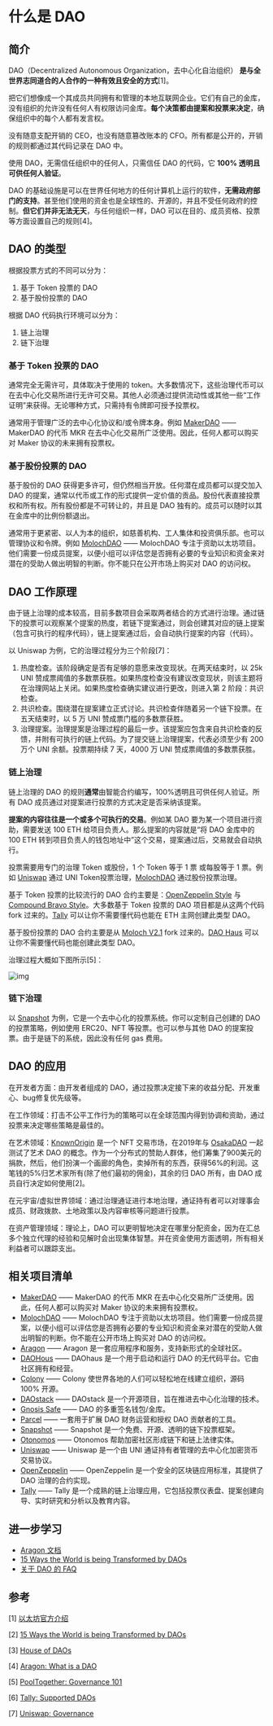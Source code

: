# 什么是 DAO

## 简介

DAO（Decentralized Autonomous Organization，去中心化自治组织） **是与全世界志同道合的人合作的一种有效且安全的方式**[1]。

把它们想像成一个其成员共同拥有和管理的本地互联网企业。它们有自己的金库，没有组织的允许没有任何人有权限访问金库。**每个决策都由提案和投票来决定**，确保组织中的每个人都有发言权。

没有随意支配开销的 CEO，也没有随意篡改账本的 CFO。所有都是公开的，开销的规则都通过其代码记录在 DAO 中。

使用 DAO，无需信任组织中的任何人，只需信任 DAO 的代码，它 **100% 透明且可供任何人验证**。

DAO 的基础设施是可以在世界任何地方的任何计算机上运行的软件，**无需政府部门的支持**。甚至他们使用的资金也是全球性的、开源的，并且不受任何政府的控制。**但它们并非无法无天**，与任何组织一样，DAO 可以在目的、成员资格、投票等方面设置自己的规则[4]。

## DAO 的类型

根据投票方式的不同可以分为：

1. 基于 Token 投票的 DAO
2. 基于股份投票的 DAO

根据 DAO 代码执行环境可以分为：

1. 链上治理
2. 链下治理

### 基于 Token 投票的 DAO

通常完全无需许可，具体取决于使用的 token。大多数情况下，这些治理代币可以在去中心化交易所进行无许可交易。其他人必须通过提供流动性或其他一些“工作证明”来获得。无论哪种方式，只需持有令牌即可授予投票权。

通常用于管理广泛的去中心化协议和/或令牌本身。例如 [MakerDAO](https://makerdao.com/) —— MakerDAO 的代币 MKR 在去中心化交易所广泛使用。因此，任何人都可以购买对 Maker 协议的未来拥有投票权。

### 基于股份投票的 DAO

基于股份的 DAO 获得更多许可，但仍然相当开放。任何潜在成员都可以提交加入 DAO 的提案，通常以代币或工作的形式提供一定价值的贡品。股份代表直接投票权和所有权。所有股份都是不可转让的，并且是 DAO 独有的。成员可以随时以其在金库中的比例份额退出。

通常用于更紧密、以人为本的组织，如慈善机构、工人集体和投资俱乐部。也可以管理协议和令牌。例如 [MolochDAO](http://molochdao.com/) —— MolochDAO 专注于资助以太坊项目。他们需要一份成员提案，以便小组可以评估您是否拥有必要的专业知识和资金来对潜在的受助人做出明智的判断。你不能只在公开市场上购买对 DAO 的访问权。

## DAO 工作原理

由于链上治理的成本较高，目前多数项目会采取两者结合的方式进行治理。通过链下的投票可以观察某个提案的热度，若链下提案通过，则会创建其对应的链上提案（包含可执行的程序代码），链上提案通过后，会自动执行提案的内容（代码）。

以 Uniswap 为例，它的治理过程分为三个阶段[7]：

1. 热度检查。该阶段确定是否有足够的意愿来改变现状。在两天结束时，以 25k UNI 赞成票阈值的多数票获胜。如果热度检查没有建议改变现状，则该主题将在治理网站上关闭。如果热度检查确实建议进行更改，则进入第 2 阶段：共识检查。
2. 共识检查。围绕潜在提案建立正式讨论。共识检查伴随着另一个链下投票。在五天结束时，以 5 万 UNI 赞成票门槛的多数票获胜。
3. 治理提案。治理提案是治理过程的最后一步。该提案应包含来自共识检查的反馈，并附有可执行的链上代码。为了提交链上治理提案，代表必须至少有 200 万个 UNI 余额。投票期持续 7 天，4000 万 UNI 赞成票阈值的多数票获胜。



### 链上治理

链上治理的 DAO 的规则**通常**由智能合约编写，100%透明且可供任何人验证。所有 DAO 成员通过对提案进行投票的方式决定是否采纳该提案。

**提案的内容往往是一个或多个可执行的交易**。例如某 DAO 要为某一个项目进行资助，需要发送 100 ETH 给项目负责人。那么提案的内容就是“将 DAO 金库中的 100 ETH 转到项目负责人的钱包地址中”这个交易，提案通过后，交易就会自动执行。

投票需要用专门的治理 Token 或股份，1 个 Token 等于 1 票 或每股等于 1 票。例如 [Uniswap](https://app.uniswap.org) 通过 UNI Token投票治理，[MolochDAO](http://molochdao.com/) 通过股份投票治理。

基于 Token 投票的比较流行的 DAO 合约主要是：[OpenZeppelin Style](https://github.com/OpenZeppelin/openzeppelin-contracts/blob/master/contracts/governance/IGovernor.sol) 与 [Compound Bravo Style](https://github.com/compound-finance/compound-protocol/blob/master/contracts/Governance/GovernorBravoInterfaces.sol)。大多数基于 Token 投票的 DAO 项目都是从这两个代码 fork 过来的。[Tally](https://www.withtally.com/) 可以让你不需要懂代码也能在 ETH 主网创建此类型 DAO。

基于股份投票的 DAO 合约主要是从 [Moloch V2.1](https://github.com/Moloch-Mystics/Molochv2.1) fork 过来的。[DAO Haus](https://daohaus.club/) 可以让你不需要懂代码也能创建此类型 DAO。

治理过程大概如下图所示[5]：

![img](https://img-thestarboys.oss-cn-beijing.aliyuncs.com/img/1*cU6O0qF_pUrcupmqiuv1AA.png)

### 链下治理

以 [Snapshot](https://snapshot.org/#/) 为例，它是一个去中心化的投票系统。你可以定制自己创建的 DAO 的投票策略，例如使用 ERC20、NFT 等投票。也可以参与其他 DAO 的提案投票。由于是链下的系统，因此没有任何 gas 费用。

## DAO 的应用

在开发者方面：由开发者组成的 DAO，通过投票决定接下来的收益分配、开发重心、bug修复优先级等。

在工作领域：打击不公平工作行为的策略可以在全球范围内得到协调和资助，通过投票来决定哪些策略是最佳的。

在艺术领域：[KnownOrigin](https://knownorigin.io/) 是一个 NFT 交易市场，在2019年与 [OsakaDAO](https://aragon.org/dao) 一起测试了艺术 DAO 的概念。作为一个分布式的赞助人群体，他们筹集了900美元的捐款，然后，他们扮演一个画廊的角色，卖掉所有的东西，获得56%的利润。这笔钱的5%归艺术家所有(除了他们最初的佣金)，其余的归 DAO 所有，由 DAO 成员自行决定如何使用[2]。

在元宇宙/虚拟世界领域：通过治理通证进行本地治理，通证持有者可以对理事会成员、财政拨款、土地政策以及内容审核等问题进行投票。

在资产管理领域：理论上，DAO 可以更明智地决定在哪里分配资金，因为在汇总多个独立代理的经验和见解时会出现集体智慧。并在资金使用方面透明，所有相关利益者可以跟踪支出。

## 相关项目清单

- [MakerDAO](https://makerdao.com/) —— MakerDAO 的代币 MKR 在去中心化交易所广泛使用。因此，任何人都可以购买对 Maker 协议的未来拥有投票权。
- [MolochDAO](http://molochdao.com/) —— MolochDAO 专注于资助以太坊项目。他们需要一份成员提案，以便小组可以评估您是否拥有必要的专业知识和资金来对潜在的受助人做出明智的判断。你不能在公开市场上购买对 DAO 的访问权。
- [Aragon](https://aragon.org/aragon-client) —— Aragon 是一套应用程序和服务，支持新形式的全球社区。
- [DAOHous](https://app.daohaus.club/explore) —— DAOhaus 是一个用于启动和运行 DAO 的无代码平台。它由社区拥有和经营。
- [Colony](https://colony.io/) —— Colony 使世界各地的人们可以轻松地在线建立组织，源码 100% 开源。
- [DAOstack](https://daostack.io/) —— DAOstack 是一个开源项目，旨在推进去中心化治理的技术。
- [Gnosis Safe](https://gnosis-safe.io/) —— DAO 的多重签名钱包/金库。
- [Parcel](https://parcel.money/) —— 一套用于扩展 DAO 财务运营和授权 DAO 贡献者的工具。
- [Snapshot](https://snapshot.org/#/) —— Snapshot 是一个免费、开源、透明的链下投票框架。
- [Otonomos](https://otonomos.com/) —— Otonomos 帮助加密社区形成链下和链上法律实体。
- [Uniswap](https://app.uniswap.org) —— Uniswap 是一个由 UNI 通证持有者管理的去中心化加密货币交易协议。
- [OpenZeppelin](https://docs.openzeppelin.com/contracts/4.x/governance) —— OpenZeppelin 是一个安全的区块链应用标准，其提供了 DAO 治理的合约实现。
- [Tally](https://www.withtally.com/) —— Tally 是一个成熟的链上治理应用，它包括投票仪表盘、提案创建向导、实时研究和分析以及教育内容。

## 进一步学习

- [Aragon 文档](https://aragon.org/dao)
- [15 Ways the World is being Transformed by DAOs](https://blog.aragon.org/15-ways-the-world-is-being-transformed-by-daos/)
- [关于 DAO 的 FAQ](https://blog.aragon.org/how-to-dao-answers-for-beginners/)

## 参考

[1] [以太坊官方介绍](https://ethereum.org/en/dao/)

[2] [15 Ways the World is being Transformed by DAOs](https://blog.aragon.org/15-ways-the-world-is-being-transformed-by-daos/)

[3] [House of DAOs](https://wiki.metagame.wtf/docs/great-houses/house-of-daos)

[4] [Aragon: What is a DAO](https://blog.aragon.org/what-is-a-dao/)

[5] [PoolTogether: Governance 101](https://medium.com/pooltogether/governance-101-fca9ab8b8ba2)

[6] [Tally: Supported DAOs](https://docs.withtally.com/user-guides/supported-daos)

[7] [Uniswap: Governance](https://uniswap.org/governance)

